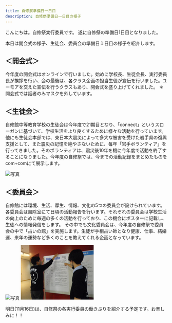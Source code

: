 ```yaml
---
title: 自修祭準備日一日目
description: 自修祭準備日一日目の様子
---
```

こんにちは。自修祭実行委員です。
遂に自修祭の準備日1日目となりました。

本日は開会式の様子、生徒会、委員会の準備日１日目の様子を紹介します。

## ＜開会式＞
今年度の開会式はオンラインで行いました。始めに学校長、生徒会長、実行委員長が挨拶を行い、会の最後は、各クラス企画の担当生徒が宣伝を行いました。ユーモアを交えた宣伝を行うクラスもあり、開会式を盛り上げてくれました。
＊開会式では話者のみマスクを外しています。


## ＜生徒会＞
自修館中等教育学校の生徒会は今年度で21期目となり、「connect」というスローガンに基づいて、学校生活をより良くするために様々な活動を行っています。
他にも生徒会本部では、東日本大震災によって多大な被害を受けた岩手県の復興支援として、また震災の記憶を絶やさないために、毎年「岩手ボランティア」を行ってきました。そのボランティアは、震災後10年を機に今年度で活動を終了することになりました。今年度の自修祭では、今までの活動記録をまとめたものをcom+comにて展示します。

<img src="/img/生徒会準備風景.JPG" width="45%" alt="写真">


## ＜委員会＞
自修館には環境、生活、厚生、情報、文化の5つの委員会が設けられています。
各委員会は風除室にて日頃の活動報告を行います。それぞれの委員会は学校生活の向上のために毎週の多くの活動を行っており、この機会にポスターに記載し、生徒への情報発信をします。
その中でも文化委員会は、今年度の自修祭で委員会の中で「占いの館」を実施します。生徒が手相占い師となり健康、仕事、結婚運、来年の運勢など多くのことを教えてくれる企画となっています。

<img src="/img/comcom文化委員会準備風景.JPG" width="45%" alt="写真">
<img src="/img/委員会展示準備風景.JPG" width="45%" alt="写真">


明日(11月16日)は、自修祭の各実行委員の働きぶりを紹介する予定です。お楽しみに！！


